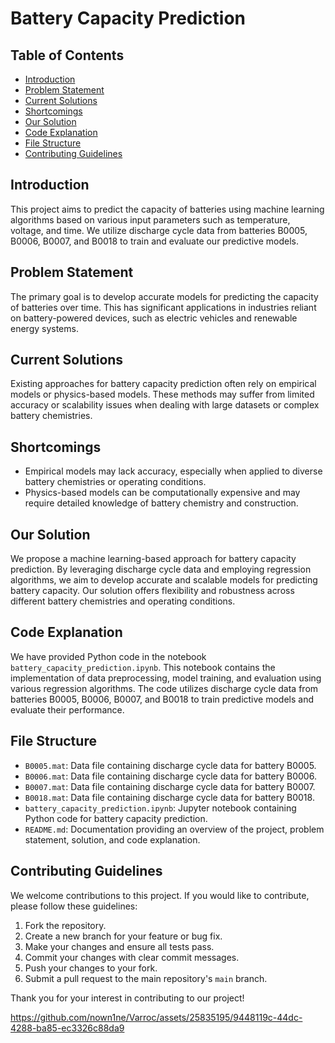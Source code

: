 # Battery Capacity Prediction

## Table of Contents
- [Introduction](#introduction)
- [Problem Statement](#problem-statement)
- [Current Solutions](#current-solutions)
- [Shortcomings](#shortcomings)
- [Our Solution](#our-solution)
- [Code Explanation](#code-explanation)
- [File Structure](#file-structure)
- [Contributing Guidelines](#contributing-guidelines)

## Introduction
This project aims to predict the capacity of batteries using machine learning algorithms based on various input parameters such as temperature, voltage, and time. We utilize discharge cycle data from batteries B0005, B0006, B0007, and B0018 to train and evaluate our predictive models.

## Problem Statement
The primary goal is to develop accurate models for predicting the capacity of batteries over time. This has significant applications in industries reliant on battery-powered devices, such as electric vehicles and renewable energy systems.

## Current Solutions
Existing approaches for battery capacity prediction often rely on empirical models or physics-based models. These methods may suffer from limited accuracy or scalability issues when dealing with large datasets or complex battery chemistries.

## Shortcomings
- Empirical models may lack accuracy, especially when applied to diverse battery chemistries or operating conditions.
- Physics-based models can be computationally expensive and may require detailed knowledge of battery chemistry and construction.

## Our Solution
We propose a machine learning-based approach for battery capacity prediction. By leveraging discharge cycle data and employing regression algorithms, we aim to develop accurate and scalable models for predicting battery capacity. Our solution offers flexibility and robustness across different battery chemistries and operating conditions.

## Code Explanation
We have provided Python code in the notebook `battery_capacity_prediction.ipynb`. This notebook contains the implementation of data preprocessing, model training, and evaluation using various regression algorithms. The code utilizes discharge cycle data from batteries B0005, B0006, B0007, and B0018 to train predictive models and evaluate their performance.

## File Structure
- `B0005.mat`: Data file containing discharge cycle data for battery B0005.
- `B0006.mat`: Data file containing discharge cycle data for battery B0006.
- `B0007.mat`: Data file containing discharge cycle data for battery B0007.
- `B0018.mat`: Data file containing discharge cycle data for battery B0018.
- `battery_capacity_prediction.ipynb`: Jupyter notebook containing Python code for battery capacity prediction.
- `README.md`: Documentation providing an overview of the project, problem statement, solution, and code explanation.

## Contributing Guidelines
We welcome contributions to this project. If you would like to contribute, please follow these guidelines:
1. Fork the repository.
2. Create a new branch for your feature or bug fix.
3. Make your changes and ensure all tests pass.
4. Commit your changes with clear commit messages.
5. Push your changes to your fork.
6. Submit a pull request to the main repository's `main` branch.

Thank you for your interest in contributing to our project!




https://github.com/nown1ne/Varroc/assets/25835195/9448119c-44dc-4288-ba85-ec3326c88da9

